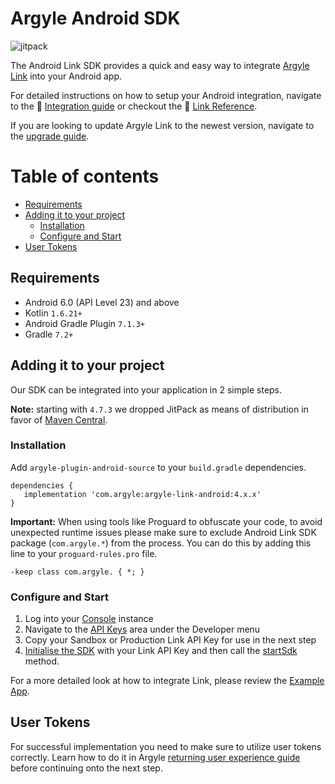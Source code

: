 # Argyle Android SDK
![jitpack](https://maven-badges.herokuapp.com/maven-central/com.argyle/argyle-link-android/badge.svg)

The Android Link SDK provides a quick and easy way to integrate [Argyle Link](https://argyle.io/docs/argyle-link) into your Android app.

For detailed instructions on how to setup your Android integration, navigate to the :blue_book: [Integration guide](https://docs.argyle.com/guides/docs/android) or checkout the :file_folder: [Link Reference](https://docs.argyle.com/guides/reference/link-reference-overview).

If you are looking to update Argyle Link to the newest version, navigate to the [upgrade guide](https://github.com/argyle-systems/argyle-link-android/blob/master/UPGRADING.md).


# Table of contents
- [Requirements](#requirements)
- [Adding it to your project](#installation)
    - [Installation](#install)
    - [Configure and Start](#configure)
- [User Tokens](#usertokens)

## Requirements <a name="requirements"></a>

- Android 6.0 (API Level 23) and above
- Kotlin `1.6.21+`
- Android Gradle Plugin `7.1.3+`
- Gradle `7.2+`

## Adding it to your project <a name="installation"></a>
Our SDK can be integrated into your application in 2 simple steps.

**Note:** starting with `4.7.3` we dropped JitPack as means of distribution in favor of [Maven Central](https://central.sonatype.dev/).

### Installation  <a name="install"></a>
Add `argyle-plugin-android-source` to your `build.gradle` dependencies.
```  
dependencies {  
   implementation 'com.argyle:argyle-link-android:4.x.x'
}  
```  
**Important:** When using tools like Proguard to obfuscate your code, to avoid unexpected runtime issues please make sure to exclude Android Link SDK package (`com.argyle.*`) from the process. You can do this by adding this line to your `proguard-rules.pro` file.
```  
-keep class com.argyle. { *; }  
```  

### Configure and Start  <a name="configure"></a>

1. Log into your [Console](https://console.argyle.com/api-keys) instance
2. Navigate to the [API Keys](https://console.argyle.com/api-keys) area under the Developer menu
3. Copy your Sandbox or Production Link API Key for use in the next step
4. [Initialise the SDK](https://github.com/argyle-systems/argyle-link-android/blob/e8e507d7169e1226804b3b744761f67c3d89f28d/app/src/main/java/com/argyleexample/MainActivity.kt#L57) with your Link API Key and then call the [startSdk](https://github.com/argyle-systems/argyle-link-android/blob/e8e507d7169e1226804b3b744761f67c3d89f28d/app/src/main/java/com/argyleexample/MainActivity.kt#L58) method.

For a more detailed look at how to integrate Link, please review the  [Example App](https://github.com/argyle-systems/argyle-link-android/blob/master/app/src/main/java/com/argyleexample/MainActivity.kt).

## User Tokens <a name="usertokens"></a>
For successful implementation you need to make sure to utilize user tokens correctly. Learn how to do it in Argyle [returning user experience guide](https://argyle.com/docs/products/returning-users-experience) before continuing onto the next step.  
